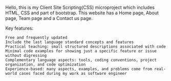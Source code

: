 Hello, this is my Client Site Scripting(CSS) microproject which includes HTML, CSS and part of bootstrap. This website has a Home page, About page, Team page and a Contact us page.

Key features:

    Free and frequently updated
    Include the last language standard concepts and features
    Practical teaching: small structured descriptions associated with code
    Minimal code examples for showing just a specific feature or issue without digressing
    Complementary language aspects: tools, coding conventions, project organization, and code optimization
    Experience-based: many aspects, examples, and problems come from real-world cases faced during my work as software engineer
